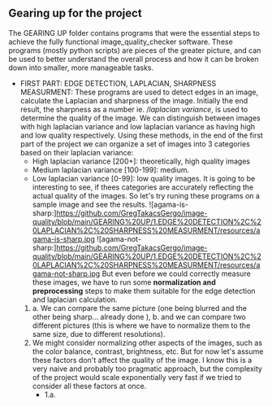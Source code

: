 
## Gearing up for the project ##
The GEARING UP folder contains programs that were the essential steps to achieve the fully functional image_quality_checker software. 
These programs (mostly python scripts) are pieces of the greater picture, and can be used to better understand the overall process 
and how it can be broken down into smaller, more manageable tasks.
- FIRST PART: EDGE DETECTION, LAPLACIAN, SHARPNESS MEASURMENT:
    These programs are used to detect edges in an image, calculate the Laplacian and sharpness of the image. Initially the end result, the sharpness as a number ie. /*laplacian variance*, is used to determine the quality of the image. We can distinguish between images with high laplacian variance and low laplacian variance as having high and low quality respectively. 
    Using these methods, in the end of the first part of the project we can organize a set of images into 3 categories based on their laplacian variance:
    - High laplacian variance [200+]: theoretically, high quality images
    - Medium laplacian variance [100-199]: medium.
    - Low laplacian variance [0-99]: low quality images.
    It is going to be interesting to see, if thees categories are accurately reflecting the actual quality of the images. So let's try runing these programs on a sample image and see the results.
        ![agama-is-sharp:]https://github.com/GregTakacsGergo/image-quality/blob/main/GEARING%20UP/1.EDGE%20DETECTION%2C%20LAPLACIAN%2C%20SHARPNESS%20MEASURMENT/resources/agama-is-sharp.jpg
        ![agama-not-sharp:]https://github.com/GregTakacsGergo/image-quality/blob/main/GEARING%20UP/1.EDGE%20DETECTION%2C%20LAPLACIAN%2C%20SHARPNESS%20MEASURMENT/resources/agama-not-sharp.jpg
    But even before we could correctly measure these images, we have to run some **normalization and preprocessing** steps to make them suitable for the edge detection and laplacian calculation. 
    1. a. We can compare the same picture (one being blurred and the other being sharp... already done ), b. and we can compare two different pictures (this is where we have to normalize them to the same size, due to different resolutions).
    2. We might consider normalizing other aspects of the images, such as the color balance, contrast, brightness, etc. But for now let's assume these factors don't affect the quality of the image. I know this is a very naive and probably too pragmatic approach, but the complexity of the project would scale exponentially very fast if we tried to consider all these factors at once.
       -  1.a. 